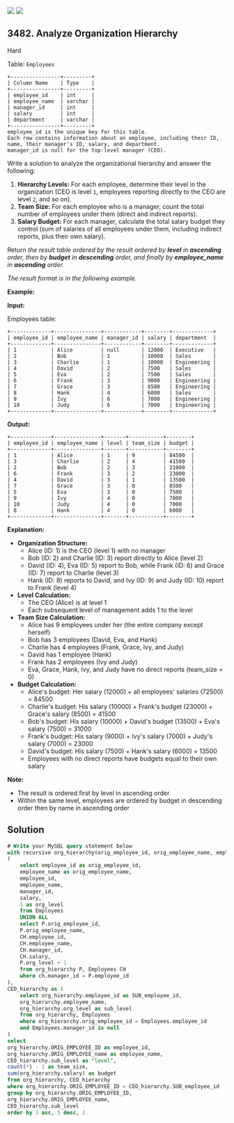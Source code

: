 [![](https://img.shields.io/github/stars/javadev/LeetCode-in-Kotlin?label=Stars&style=flat-square)](https://github.com/javadev/LeetCode-in-Kotlin)
[![](https://img.shields.io/github/forks/javadev/LeetCode-in-Kotlin?label=Fork%20me%20on%20GitHub%20&style=flat-square)](https://github.com/javadev/LeetCode-in-Kotlin/fork)

## 3482\. Analyze Organization Hierarchy

Hard

Table: `Employees`

    +----------------+---------+
    | Column Name    | Type    |
    +----------------+---------+
    | employee_id    | int     |
    | employee_name  | varchar |
    | manager_id     | int     |
    | salary         | int     |
    | department     | varchar |
    +----------------+---------+
    employee_id is the unique key for this table.
    Each row contains information about an employee, including their ID, name, their manager's ID, salary, and department.
    manager_id is null for the top-level manager (CEO). 

Write a solution to analyze the organizational hierarchy and answer the following:

1.  **Hierarchy Levels:** For each employee, determine their level in the organization (CEO is level `1`, employees reporting directly to the CEO are level `2`, and so on).
2.  **Team Size:** For each employee who is a manager, count the total number of employees under them (direct and indirect reports).
3.  **Salary Budget:** For each manager, calculate the total salary budget they control (sum of salaries of all employees under them, including indirect reports, plus their own salary).

Return _the result table ordered by _the result ordered by **level** in **ascending** order, then by **budget** in **descending** order, and finally by **employee\_name** in **ascending** order_._

_The result format is in the following example._

**Example:**

**Input:**

Employees table:

    +-------------+---------------+------------+--------+-------------+
    | employee_id | employee_name | manager_id | salary | department  |
    +-------------+---------------+------------+--------+-------------+
    | 1           | Alice         | null       | 12000  | Executive   |
    | 2           | Bob           | 1          | 10000  | Sales       |
    | 3           | Charlie       | 1          | 10000  | Engineering |
    | 4           | David         | 2          | 7500   | Sales       |
    | 5           | Eva           | 2          | 7500   | Sales       |
    | 6           | Frank         | 3          | 9000   | Engineering |
    | 7           | Grace         | 3          | 8500   | Engineering |
    | 8           | Hank          | 4          | 6000   | Sales       |
    | 9           | Ivy           | 6          | 7000   | Engineering |
    | 10          | Judy          | 6          | 7000   | Engineering |
    +-------------+---------------+------------+--------+-------------+ 

**Output:**

    +-------------+---------------+-------+-----------+--------+
    | employee_id | employee_name | level | team_size | budget |
    +-------------+---------------+-------+-----------+--------+
    | 1           | Alice         | 1     | 9         | 84500  |
    | 3           | Charlie       | 2     | 4         | 41500  |
    | 2           | Bob           | 2     | 3         | 31000  |
    | 6           | Frank         | 3     | 2         | 23000  |
    | 4           | David         | 3     | 1         | 13500  |
    | 7           | Grace         | 3     | 0         | 8500   |
    | 5           | Eva           | 3     | 0         | 7500   |
    | 9           | Ivy           | 4     | 0         | 7000   |
    | 10          | Judy          | 4     | 0         | 7000   |
    | 8           | Hank          | 4     | 0         | 6000   |
    +-------------+---------------+-------+-----------+--------+ 

**Explanation:**

*   **Organization Structure:**
    *   Alice (ID: 1) is the CEO (level 1) with no manager
    *   Bob (ID: 2) and Charlie (ID: 3) report directly to Alice (level 2)
    *   David (ID: 4), Eva (ID: 5) report to Bob, while Frank (ID: 6) and Grace (ID: 7) report to Charlie (level 3)
    *   Hank (ID: 8) reports to David, and Ivy (ID: 9) and Judy (ID: 10) report to Frank (level 4)
*   **Level Calculation:**
    *   The CEO (Alice) is at level 1
    *   Each subsequent level of management adds 1 to the level
*   **Team Size Calculation:**
    *   Alice has 9 employees under her (the entire company except herself)
    *   Bob has 3 employees (David, Eva, and Hank)
    *   Charlie has 4 employees (Frank, Grace, Ivy, and Judy)
    *   David has 1 employee (Hank)
    *   Frank has 2 employees (Ivy and Judy)
    *   Eva, Grace, Hank, Ivy, and Judy have no direct reports (team\_size = 0)
*   **Budget Calculation:**
    *   Alice's budget: Her salary (12000) + all employees' salaries (72500) = 84500
    *   Charlie's budget: His salary (10000) + Frank's budget (23000) + Grace's salary (8500) = 41500
    *   Bob's budget: His salary (10000) + David's budget (13500) + Eva's salary (7500) = 31000
    *   Frank's budget: His salary (9000) + Ivy's salary (7000) + Judy's salary (7000) = 23000
    *   David's budget: His salary (7500) + Hank's salary (6000) = 13500
    *   Employees with no direct reports have budgets equal to their own salary

**Note:**

*   The result is ordered first by level in ascending order
*   Within the same level, employees are ordered by budget in descending order then by name in ascending order

## Solution

```sql
# Write your MySQL query statement below
with recursive org_hierarchy(orig_employee_id, orig_employee_name, employee_id, employee_name, manager_id, salary, org_level) as
(
    select employee_id as orig_employee_id,
    employee_name as orig_employee_name,
    employee_id,
    employee_name,
    manager_id,
    salary,
    1 as org_level
    from Employees
    UNION ALL
    select P.orig_employee_id,
    P.orig_employee_name,
    CH.employee_id,
    CH.employee_name,
    CH.manager_id,
    CH.salary,
    P.org_level + 1
    from org_hierarchy P, Employees CH
    where ch.manager_id = P.employee_id
),
CEO_hierarchy as (
    select org_hierarchy.employee_id as SUB_employee_id,
    org_hierarchy.employee_name,
    org_hierarchy.org_level as sub_level
    from org_hierarchy, Employees
    where org_hierarchy.orig_employee_id = Employees.employee_id
    and Employees.manager_id is null
)
select
org_hierarchy.ORIG_EMPLOYEE_ID as employee_id,
org_hierarchy.ORIG_EMPLOYEE_name as employee_name,
CEO_hierarchy.sub_level as "level",
count(*) - 1 as team_size,
sum(org_hierarchy.salary) as budget
from org_hierarchy, CEO_hierarchy
where org_hierarchy.ORIG_EMPLOYEE_ID = CEO_hierarchy.SUB_employee_id
group by org_hierarchy.ORIG_EMPLOYEE_ID,
org_hierarchy.ORIG_EMPLOYEE_name,
CEO_hierarchy.sub_level
order by 3 asc, 5 desc, 2
```